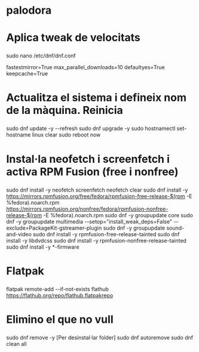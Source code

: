 # palodora


###
# Aplica tweak de velocitats
###

sudo nano /etc/dnf/dnf.conf

fastestmirror=True
max_parallel_downloads=10
defaultyes=True
keepcache=True

###
# Actualitza el sistema i defineix nom de la màquina. Reinicia
###

sudo dnf update -y --refresh
sudo dnf upgrade -y
sudo hostnamectl set-hostname linux
clear
sudo reboot now

###
# Instal·la neofetch i screenfetch i activa RPM Fusion (free i nonfree)
###

sudo dnf install -y neofetch screenfetch
neofetch
clear
sudo dnf install -y https://mirrors.rpmfusion.org/free/fedora/rpmfusion-free-release-$(rpm -E %fedora).noarch.rpm https://mirrors.rpmfusion.org/nonfree/fedora/rpmfusion-nonfree-release-$(rpm -E %fedora).noarch.rpm
sudo dnf -y groupupdate core
sudo dnf -y groupupdate multimedia --setop="install_weak_deps=False" --exclude=PackageKit-gstreamer-plugin
sudo dnf -y groupupdate sound-and-video
sudo dnf install -y rpmfusion-free-release-tainted
sudo dnf install -y libdvdcss
sudo dnf install -y rpmfusion-nonfree-release-tainted
sudo dnf install -y \*-firmware

###
# Flatpak
###

flatpak remote-add --if-not-exists flathub https://flathub.org/repo/flathub.flatpakrepo

###
# Elimino el que no vull
###

sudo dnf remove -y [Per desinstal·lar folder]
sudo dnf autoremove
sudo dnf clean all

